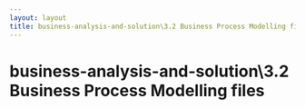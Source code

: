 ```yaml
---
layout: layout
title: business-analysis-and-solution\3.2 Business Process Modelling files
---
```


# business-analysis-and-solution\3.2 Business Process Modelling files


